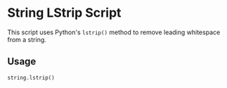 # String LStrip Script  

This script uses Python's `lstrip()` method to remove leading whitespace from a string.  

## Usage  

```python
string.lstrip()
